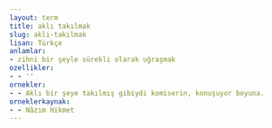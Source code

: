 ```yaml
---
layout: term
title: aklı takılmak
slug: akli-takilmak
lisan: Türkçe
anlamlar:
- zihni bir şeyle sürekli olarak uğraşmak
ozellikler:
- - ''
ornekler:
- - Aklı bir şeye takılmış gibiydi komiserin, konuşuyor boyuna.
orneklerkaynak:
- - Nâzım Hikmet
---
```

